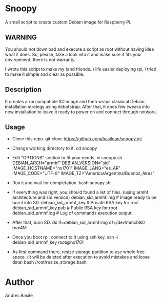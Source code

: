 # Snoopy
A small script to create custom Debian image for Raspberry Pi.

## WARNING
You should not download and execute a script as root without having idea what it does.
So, please, take a look into it and make sure it fits your environment, there is not warranty.

I wrote this script to make my (and friends..) life easier deploying rpi, I tried to make it simple and clear as possible.

## Description
It creates a rpi compatible SD image and then wraps classical Debian installation strategy using debotstrap.
After that, it does few tweaks into new installation to leave it ready to power on and connect through network.

## Usage
- Clone this repo.
    git clone https://github.com/basilean/snoopy.git

- Change working directory to it.
    cd snoopy

- Edit "OPTIONS" section to fit your needs.
    vi snoopy.sh
        DEBIAN_ARCH="armhf"
        DEBIAN_VERSION="sid"
        IMAGE_HOSTNAME="nx1701"
        IMAGE_LANG="es_AR"
        IMAGE_CODE="UTF-8"
        IMAGE_TZ="America/Argentina/Buenos_Aires"

- Run it and wait for completation.
    bash snoopy.sh

- If everything was right, you should found a list of files.
(using armhf architecture and sid version)
    debian_sid_armhf.img # Image ready to be burnt into SD.
    debian_sid_armhf_key # Private RSA key for root.
    debian_sid_armhf_key.pub # Public RSA key for root
    debian_sid_armhf.log # Log of commands execution output.

- After that, burn SD.
    dd if=debian_sid_armhf.img of=/dev/mmcblk0 bs=4M

- Once you boot rpi, connect to it using ssh key.
    ssh -i debian_sid_armhf_key root@nx1701

- As first command there, resize storage partition to use whole free space.
(it will be deleted after execution to avoid mistakes and loose data)
    bash /root/resize_storage.bash

# Author
Andres Basile
